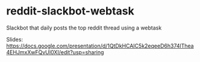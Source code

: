 # reddit-slackbot-webtask
Slackbot that daily posts the top reddit thread using a webtask

Slides: https://docs.google.com/presentation/d/1QtDkHCAIC5k2eqeeD6h374lThea4EHJmxXwFQvUI0XI/edit?usp=sharing
